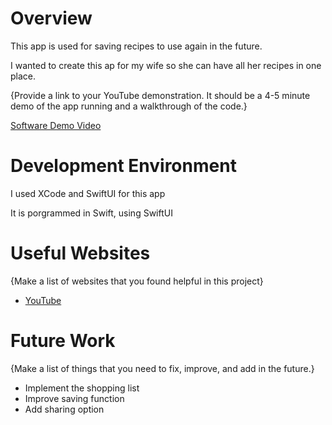 # Overview

This app is used for saving recipes to use again in the future.

I wanted to create this ap for my wife so she can have all her recipes in one place.

{Provide a link to your YouTube demonstration.  It should be a 4-5 minute demo of the app running and a walkthrough of the code.}

[Software Demo Video](https://youtu.be/WlWkLrBBoNE)

# Development Environment

I used XCode and SwiftUI for this app

It is porgrammed in Swift, using SwiftUI

# Useful Websites

{Make a list of websites that you found helpful in this project}
* [YouTube](http://youtube.com)


# Future Work

{Make a list of things that you need to fix, improve, and add in the future.}
* Implement the shopping list
* Improve saving function
* Add sharing option
